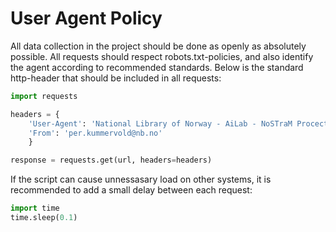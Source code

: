 # User Agent Policy
All data collection in the project should be done as openly as absolutely possible. All requests should respect robots.txt-policies, and also identify the agent according to recommended standards. Below is the standard http-header that should be included in all requests:

```python
import requests

headers = {
    'User-Agent': 'National Library of Norway - AiLab - NoSTraM Procect - User Agent v 1.0',
    'From': 'per.kummervold@nb.no' 
    }

response = requests.get(url, headers=headers)
```

If the script can cause unnessasary load on other systems, it is recommended to add a small delay between each request:

```python
import time
time.sleep(0.1) 
````

